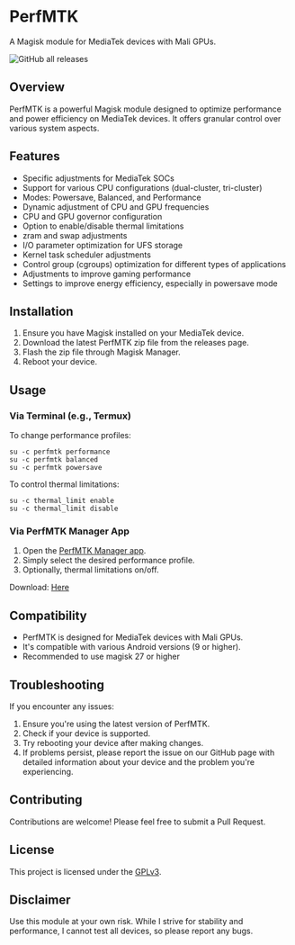 # PerfMTK

A Magisk module for MediaTek devices with Mali GPUs.

![GitHub all releases](https://img.shields.io/github/downloads/JUANIMAN/PerfMTK/total)

## Overview

PerfMTK is a powerful Magisk module designed to optimize performance and power efficiency on MediaTek devices. It offers granular control over various system aspects.

## Features

- Specific adjustments for MediaTek SOCs
- Support for various CPU configurations (dual-cluster, tri-cluster)
- Modes: Powersave, Balanced, and Performance
- Dynamic adjustment of CPU and GPU frequencies
- CPU and GPU governor configuration
- Option to enable/disable thermal limitations
- zram and swap adjustments
- I/O parameter optimization for UFS storage
- Kernel task scheduler adjustments
- Control group (cgroups) optimization for different types of applications
- Adjustments to improve gaming performance
- Settings to improve energy efficiency, especially in powersave mode

## Installation

1. Ensure you have Magisk installed on your MediaTek device.
2. Download the latest PerfMTK zip file from the releases page.
3. Flash the zip file through Magisk Manager.
4. Reboot your device.

## Usage

### Via Terminal (e.g., Termux)

To change performance profiles:
```
su -c perfmtk performance
su -c perfmtk balanced
su -c perfmtk powersave
```

To control thermal limitations:
```
su -c thermal_limit enable
su -c thermal_limit disable
```

### Via PerfMTK Manager App

1. Open the [PerfMTK Manager app](https://github.com/JUANIMAN/PerfMTK-Manager).
2. Simply select the desired performance profile.
3. Optionally, thermal limitations on/off.

Download: [Here](https://github.com/JUANIMAN/PerfMTK-Manager/releases/latest)

## Compatibility

- PerfMTK is designed for MediaTek devices with Mali GPUs.
- It's compatible with various Android versions (9 or higher).
- Recommended to use magisk 27 or higher

## Troubleshooting

If you encounter any issues:
1. Ensure you're using the latest version of PerfMTK.
2. Check if your device is supported.
3. Try rebooting your device after making changes.
4. If problems persist, please report the issue on our GitHub page with detailed information about your device and the problem you're experiencing.

## Contributing

Contributions are welcome! Please feel free to submit a Pull Request.

## License

This project is licensed under the [GPLv3](LICENSE).

## Disclaimer

Use this module at your own risk. While I strive for stability and performance, I cannot test all devices, so please report any bugs.

